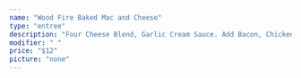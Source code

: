 ```yaml
---
name: "Wood Fire Baked Mac and Cheese"
type: "entree"
description: "Four Cheese Blend, Garlic Cream Sauce. Add Bacon, Chicken, Smoked Beef Brisket or Smoked Sausage"
modifier: " "
price: "$12"
picture: "none"
---
```

